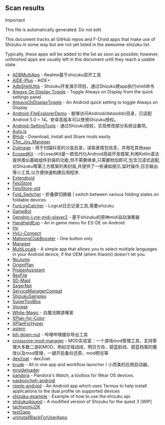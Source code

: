 ## Scan results
> [!IMPORTANT]
> This file is automatically generated. Do not edit.

This document tracks all GitHub repos and F-Droid apps that make use of Shizuku in some way but are not yet listed in the awesome-shizuku list.

Typically, these apps will be added to the list as soon as possible; however, unfinished apps are usually left in this document until they reach a usable state.

 * [ADBMultiApp](https://github.com/Mobsama/ADBMultiApp) - Realme基于shizuku双开工具
 * [AIDE-Plus](https://github.com/ZeroAicy/AIDE-Plus) - AIDE+
 * [AdbShellUtils](https://github.com/xxinPro/AdbShellUtils) - Shizuku开发演示项目，通过Shizuku使app执行shell命令
 * [Always On Display Toggle](https://github.com/Alberto97/AlwaysOnDisplayToggle) - Toggle Always on Display from the quick settings panel
 * [AlwaysOnDisplayToggle](https://github.com/Alberto97/AlwaysOnDisplayToggle) - An Android quick setting to toggle Always on Display
 * [Android-FileExplorerDemo](https://github.com/MagicianGuo/Android-FileExplorerDemo) - 能够访问Android/data(obb)目录，已适配Android 5.0 ~ 14。安卓高版本可以使用Shizuku授权。
 * [Android-SettingTools](https://github.com/MagicianGuo/Android-SettingTools) - 通过Shizuku授权，实现修改部分系统设置项。
 * [Auto.js](https://github.com/TonyJiangWJ/Auto.js)
 * [BHub](https://github.com/B1ays/BHub) - Download, Install and Share mods easily
 * [Cfm_Joy_Manager](https://github.com/rlin1538/Cfm_Joy_Manager)
 * [DyImage](https://github.com/huaweikai/DyImage) - 用于扫描抖音的沙盒目录，读取表情包信息，并用在其他app
 * [EcosedKit](https://github.com/EcosedApps/EcosedKit) - 🔥EcosedKit是一款现代化Android高级开发框架,利用Kotlin语法提供类似基础组件封装的功能,但不需要继承,只需要附加即可,包含沉浸式适配,对Shizuku等第三方框架的再封装,并提供了一些诸如提示,延时操作,日志输出等小工具,以方便快速构建应用程序.
 * [Extendroid](https://github.com/legendsayantan/Extendroid)
 * [FeloStore](https://github.com/Felitendo/FeloStore)
 * [FeloStore-old](https://github.com/Felitendo/FeloStore-old)
 * [Fold_Switcher](https://github.com/eiyooooo/Fold_Switcher) - 折叠屏切换器 | switch between various folding states on foldable devices
 * [FunLogCatcher](https://github.com/Hicores/FunLogCatcher) - Logcat日志记录工具,需要shizuku
 * [GameBot](https://github.com/tkkcc/GameBot)
 * [Genshin-Lyre-midi-player2](https://github.com/weixiansen574/Genshin-Lyre-midi-player2) - 基于shizuku的原神midi自动演奏器
 * [HandheldExp](https://github.com/Teppichseite/HandheldExp) - An in game menu for ES-DE on Android
 * [Hs](https://github.com/keluokeda/Hs)
 * [HyLi-Connect](https://github.com/Lyxot/HyLi-Connect)
 * [MahjongClubBooster](https://github.com/OlegPV2/MahjongClubBooster) - One button only
 * [Manager](https://github.com/Felocord/Manager)
 * [MultiLocale](https://github.com/Nightdavisao/MultiLocale) - A simple app that allows you to select multiple languages in your Android device, if the OEM (ahem Xiaomi) doesn't let you.
 * [NoJump](https://github.com/Mufanc/NoJump)
 * [OriginPlan](https://github.com/ItosEO/OriginPlan)
 * [ProberAssistant](https://github.com/ZhuRuoLing/ProberAssistant)
 * [RexFile](https://github.com/Ruyomi/RexFile)
 * [SD-Maid](https://github.com/Chadisak/SD-Maid)
 * [SagerNet](https://github.com/maskedeken/SagerNet)
 * [ServiceManagerCompat](https://github.com/SanmerApps/ServiceManagerCompat)
 * [ShizukuSamples](https://github.com/LinerSRT/ShizukuSamples)
 * [SuperToolBox](https://github.com/dudu-Dev0/SuperToolBox)
 * [Voyage](https://github.com/rgsngdha/Voyage)
 * [White-Magic](https://github.com/KennyYang0726/White-Magic) - 白魔法開源專案
 * [XPlan-for-Color](https://github.com/ItosEO/XPlan-for-Color)
 * [XPlanForHyper](https://github.com/ItosEO/XPlanForHyper)
 * [astern](https://github.com/maxregnerklos/astern)
 * [bili-down-out](https://github.com/10miaomiao/bili-down-out) - 哔哩哔哩缓存导出工具
 * [crosscore-mod-manager](https://github.com/laoxinH/crosscore-mod-manager) - MOD实验室：一个游戏mod管理工具，支持管理大多数二游的MOD，例如交错战线、明日方舟、碧蓝航线、碧蓝档案的魔改以及mod管理，一键开启备份还原，mod预览等
 * [dex2oat](https://github.com/fansangg/dex2oat) - dex2oat
 * [krude](https://github.com/KusStar/krude) - All in one app and workflow launcher / 小而美的应用启动器。
 * [mrsideloader](https://github.com/maxregnerklos/mrsideloader)
 * [pandora](https://github.com/maisymoe/pandora) - Pandora's Watch, a toolbox for Wear OS devices.
 * [paskoocheh-android](https://github.com/ASL-19/paskoocheh-android)
 * [ripple-android](https://github.com/husmus00/ripple-android) - An Android app which uses Termux to help install applications to the dual profile on supported devices
 * [shizuku-example](https://github.com/aquilesTrindade/shizuku-example) - Example of how to use the shizuku api.
 * [shizuku4quest](https://github.com/metalex201/shizuku4quest) - A modified version of Shizuku for the quest 3 [WIP]
 * [tachiyomiJ2K](https://github.com/cuong-tran/tachiyomiJ2K)
 * [test2app](https://github.com/maxregnerklos/test2app)
 * [uninstallBlackForUserApps](https://github.com/sbmatch/uninstallBlackForUserApps)
